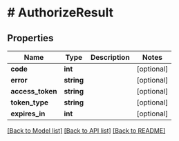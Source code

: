 # # AuthorizeResult

## Properties

Name | Type | Description | Notes
------------ | ------------- | ------------- | -------------
**code** | **int** |  | [optional]
**error** | **string** |  | [optional]
**access_token** | **string** |  | [optional]
**token_type** | **string** |  | [optional]
**expires_in** | **int** |  | [optional]

[[Back to Model list]](../../README.md#models) [[Back to API list]](../../README.md#endpoints) [[Back to README]](../../README.md)
